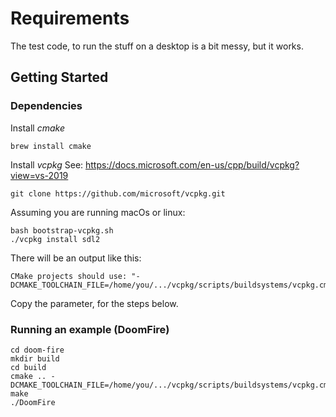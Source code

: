 # Requirements

The test code, to run the stuff on a desktop is a bit messy, but it works.

## Getting Started

### Dependencies

Install *cmake*

    brew install cmake

Install *vcpkg*
See: https://docs.microsoft.com/en-us/cpp/build/vcpkg?view=vs-2019

    git clone https://github.com/microsoft/vcpkg.git
    
Assuming you are running macOs or linux:

    bash bootstrap-vcpkg.sh
    ./vcpkg install sdl2
    
There will be an output like this:

    CMake projects should use: "-DCMAKE_TOOLCHAIN_FILE=/home/you/.../vcpkg/scripts/buildsystems/vcpkg.cmake"

Copy the parameter, for the steps below.

### Running an example (DoomFire)

    cd doom-fire
    mkdir build
    cd build
    cmake .. -DCMAKE_TOOLCHAIN_FILE=/home/you/.../vcpkg/scripts/buildsystems/vcpkg.cmake
    make
    ./DoomFire